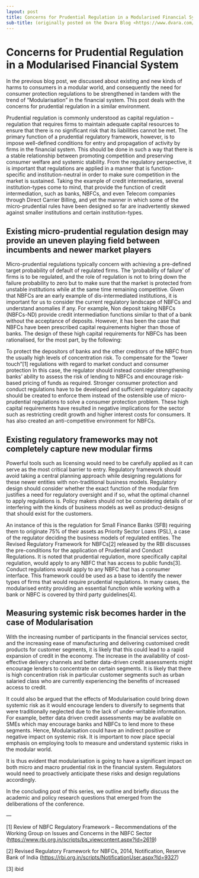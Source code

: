 ```yaml
---
layout: post
title: Concerns for Prudential Regulation in a Modularised Financial System
sub-title: (originally posted on the Dvara Blog <https://www.dvara.com/blog/2017/11/26/concerns-for-prudential-regulation-in-a-modular-financial-system/>)
---
```

# Concerns for Prudential Regulation in a Modularised Financial System


In the previous blog post, we discussed about existing and new kinds of harms to consumers in a modular world, and consequently the need for consumer protection regulations to be strengthened in tandem with the trend of “Modularisation” in the financial system. This post deals with the concerns for prudential regulation in a similar environment.

Prudential regulation is commonly understood as capital regulation – regulation that requires firms to maintain adequate capital resources to ensure that there is no significant risk that its liabilities cannot be met. The primary function of a prudential regulatory framework, however, is to impose well-defined conditions for entry and propagation of activity by firms in the financial system. This should be done in such a way that there is a stable relationship between promoting competition and preserving consumer welfare and systemic stability. From the regulatory perspective, it is important that regulations are applied in a manner that is function-specific and institution-neutral in order to make sure competition in the market is sustained. Taking the example of credit intermediaries, several institution-types come to mind, that provide the function of credit intermediation, such as banks, NBFCs, and even Telecom companies through Direct Carrier Billing, and yet the manner in which some of the micro-prudential rules have been designed so far are inadvertently skewed against smaller institutions and certain institution-types.

## Existing micro-prudential regulation design may provide an uneven playing field between incumbents and newer market players

Micro-prudential regulations typically concern with achieving a pre-defined target probability of default of regulated firms. The ‘probability of failure’ of firms is to be regulated, and the role of regulation is not to bring down the failure probability to zero but to make sure that the market is protected from unstable institutions while at the same time remaining competitive. Given that NBFCs are an early example of dis-intermediated institutions, it is important for us to consider the current regulatory landscape of NBFCs and understand anomalies if any. For example, Non deposit taking NBFCs (NBFCs-ND) provide credit intermediation functions similar to that of a bank without the acceptance of deposits. However, it has been the case that NBFCs have been prescribed capital requirements higher than those of banks. The design of these high capital requirements for NBFCs has been rationalised, for the most part, by the following:

To protect the depositors of banks and the other creditors of the NBFC from the usually high levels of concentration risk.
To compensate for the “lower touch”[1] regulations with regard to market conduct and consumer protection
In this case, the regulator should instead consider strengthening banks’ ability to assess the risk of lending to NBFCs and encourage risk-based pricing of funds as required. Stronger consumer protection and conduct regulations have to be developed and sufficient regulatory capacity should be created to enforce them instead of the ostensible use of micro-prudential regulations to solve a consumer protection problem. These high capital requirements have resulted in negative implications for the sector such as restricting credit growth and higher interest costs for consumers. It has also created an anti-competitive environment for NBFCs.

## Existing regulatory frameworks may not completely capture new modular firms

Powerful tools such as licensing would need to be carefully applied as it can serve as the most critical barrier to entry. Regulatory framework should avoid taking a central planning approach while designing regulations for these newer entities with non-traditional business models. Regulatory design should consider whether the exact function of the modular firm justifies a need for regulatory oversight and if so, what the optimal channel to apply regulations is. Policy makers should not be considering details of or interfering with the kinds of business models as well as product-designs that should exist for the customers.

An instance of this is the regulation for Small Finance Banks (SFB) requiring them to originate 75% of their assets as Priority Sector Loans (PSL), a case of the regulator deciding the business models of regulated entities. The Revised Regulatory Framework for NBFCs[2] released by the RBI discusses the pre-conditions for the application of Prudential and Conduct Regulations. It is noted that prudential regulation, more specifically capital regulation, would apply to any NBFC that has access to public funds[3]. Conduct regulations would apply to any NBFC that has a consumer interface. This framework could be used as a base to identify the newer types of firms that would require prudential regulations. In many cases, the modularised entity providing an essential function while working with a bank or NBFC is covered by third party guidelines[4].

## Measuring systemic risk becomes harder in the case of Modularisation

With the increasing number of participants in the financial services sector, and the increasing ease of manufacturing and delivering customised credit products for customer segments, it is likely that this could lead to a rapid expansion of credit in the economy. The increase in the availability of cost-effective delivery channels and better data-driven credit assessments might encourage lenders to concentrate on certain segments. It is likely that there is high concentration risk in particular customer segments such as urban salaried class who are currently experiencing the benefits of increased access to credit.

It could also be argued that the effects of Modularisation could bring down systemic risk as it would encourage lenders to diversify to segments that were traditionally neglected due to the lack of under-writable information. For example, better data driven credit assessments may be available on SMEs which may encourage banks and NBFCs to lend more to these segments. Hence, Modularisation could have an indirect positive or negative impact on systemic risk. It is important to now place special emphasis on employing tools to measure and understand systemic risks in the modular world.

It is thus evident that modularisation is going to have a significant impact on both micro and macro prudential risk in the financial system. Regulators would need to proactively anticipate these risks and design regulations accordingly.

In the concluding post of this series, we outline and briefly discuss the academic and policy research questions that emerged from the deliberations of the conference.

—

[1] Review of NBFC Regulatory Framework – Recommendations of the Working Group on Issues and Concerns in the NBFC Sector (https://www.rbi.org.in/scripts/bs_viewcontent.aspx?Id=2619)

[2] Revised Regulatory Framework for NBFCs, 2014, Notification, Reserve Bank of India (https://rbi.org.in/scripts/NotificationUser.aspx?Id=9327)

[3] ibid
